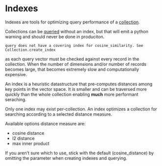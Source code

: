 # Indexes

Indexes are tools for optimizing query performance of a [collection](/vecs/concepts_collections).

Collections can be [queried](/vecs/api/#query) without an index, but that will emit a python warning and should never be done in produciton.

```
query does not have a covering index for cosine_similarity. See Collection.create_index
```

as each query vector must be checked against every record in the collection. When the number of dimensions and/or number of records becomes large, that becomes extremely slow and computationally expensive.

An index is a heuristic datastructure that pre-computes distances among key points in the vector space. It is smaller and can be traversed more quickly than the whole collection enabling __much__ more performant seraching.

Only one index may exist per-collection. An index optimizes a collection for searching according to a selected distance measure.

Available options distance measure are:

- cosine distance
- l2 distance
- max inner product

If you aren't sure which to use, stick with the default (cosine_distance) by omitting the parameter when creating indexes and querying.
